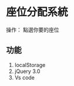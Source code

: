 # 座位分配系統
操作：
點選你要的座位

## 功能

<ol type="1">
<li>localStorage</li>
<li>jQuery 3.0</li>
<li>Vs code</li>

